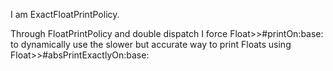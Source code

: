 I am ExactFloatPrintPolicy.Through FloatPrintPolicy and double dispatch I force Float>>#printOn:base: to dynamically use the slower but accurate way to print Floats using Float>>#absPrintExactlyOn:base: